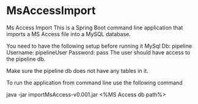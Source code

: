 # MsAccessImport
Ms Access Import
This is a Spring Boot command line application that imports a MS Access file into a MySQL database.

You need to have the following setup before running it
MySql Db: pipeline
Username: pipelineUser
Password: pass
The user should have access to the pipeline db.

Make sure the pipeline db does not have any tables in it.

To run the application from command line use the following command

java -jar importMsAccess-v0.001.jar <%MS Access db path%>


